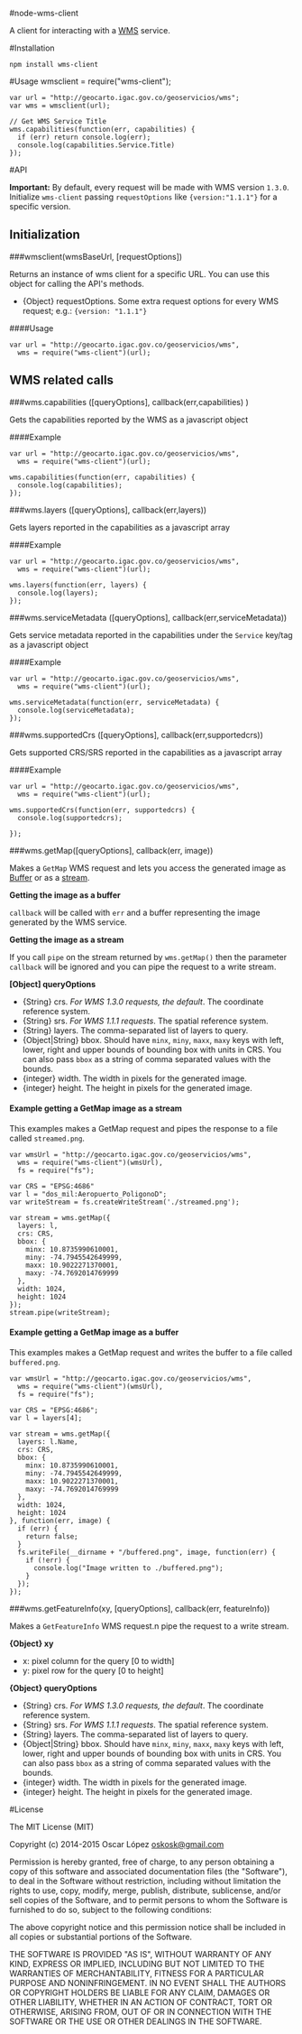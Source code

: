 #node-wms-client

A client for interacting with a [WMS](http://en.wikipedia.org/wiki/Web_Map_Service) service.


#Installation

    npm install wms-client

#Usage
    wmsclient = require("wms-client");
  
    var url = "http://geocarto.igac.gov.co/geoservicios/wms";
    var wms = wmsclient(url);

    // Get WMS Service Title 
    wms.capabilities(function(err, capabilities) {
      if (err) return console.log(err);
      console.log(capabilities.Service.Title)
    });

#API

**Important:** By default, every request will be made with WMS version `1.3.0`.
Initialize `wms-client` passing `requestOptions` like `{version:"1.1.1"}` for a specific version.

## Initialization

###wmsclient(wmsBaseUrl, [requestOptions])

Returns an instance of wms client for a specific URL. You can use
this object for calling the API's methods.

* {Object} requestOptions. Some extra request options for every WMS
request; e.g.: `{version: "1.1.1"}`

####Usage

    var url = "http://geocarto.igac.gov.co/geoservicios/wms",
      wms = require("wms-client")(url);

## WMS related calls

###wms.capabilities ([queryOptions], callback(err,capabilities) )

Gets the capabilities reported by the WMS as a javascript object


####Example
    
    var url = "http://geocarto.igac.gov.co/geoservicios/wms",
      wms = require("wms-client")(url);

    wms.capabilities(function(err, capabilities) {
      console.log(capabilities);
    });

###wms.layers ([queryOptions], callback(err,layers))

Gets layers reported in the capabilities as a javascript array

####Example
    
    var url = "http://geocarto.igac.gov.co/geoservicios/wms",
      wms = require("wms-client")(url);

    wms.layers(function(err, layers) {
      console.log(layers);
    });

###wms.serviceMetadata ([queryOptions], callback(err,serviceMetadata))

Gets service metadata reported in the capabilities under the `Service` key/tag as a javascript object

####Example
    
    var url = "http://geocarto.igac.gov.co/geoservicios/wms",
      wms = require("wms-client")(url);    

    wms.serviceMetadata(function(err, serviceMetadata) {
      console.log(serviceMetadata);
    });

###wms.supportedCrs ([queryOptions], callback(err,supportedcrs))

Gets supported CRS/SRS reported in the capabilities as a javascript array

####Example
    
    var url = "http://geocarto.igac.gov.co/geoservicios/wms",
      wms = require("wms-client")(url);    

    wms.supportedCrs(function(err, supportedcrs) {
      console.log(supportedcrs);

    });

###wms.getMap([queryOptions], callback(err, image))

Makes a `GetMap` WMS request and lets you access the generated image as 
[Buffer](http://nodejs.org/api/buffer.html) or as a [stream](http://nodejs.org/api/stream.html).

**Getting the image as a buffer**

`callback` will be called with `err` and a buffer representing the image
 generated by the WMS service.

**Getting the image as a stream**

If you call `pipe` on the stream returned by `wms.getMap()` then the parameter
`callback` will be ignored and you can pipe the request to a write stream.

**[Object] queryOptions**
* {String} crs. _For WMS 1.3.0 requests, the default_. The coordinate reference system.
* {String} srs. _For WMS 1.1.1 requests_. The spatial reference system.
* {String} layers. The comma-separated list of layers to query.
* {Object|String} bbox. Should have `minx`, `miny`, `maxx`, `maxy` keys with 
  left, lower, right and upper bounds of bounding box with units in CRS. 
  You can also pass `bbox` as a string of comma separated values with the bounds.
* {integer} width. The width in pixels for the generated image.
* {integer} height. The height in pixels for the generated image.

#### Example getting a GetMap image as a stream

This examples makes a GetMap request and pipes the response to a file called `streamed.png`.

    var wmsUrl = "http://geocarto.igac.gov.co/geoservicios/wms",
      wms = require("wms-client")(wmsUrl),
      fs = require("fs");

    var CRS = "EPSG:4686"
    var l = "dos_mil:Aeropuerto_PoligonoD";
    var writeStream = fs.createWriteStream('./streamed.png');

    var stream = wms.getMap({
      layers: l,
      crs: CRS,
      bbox: {
        minx: 10.8735990610001,
        miny: -74.7945542649999,
        maxx: 10.9022271370001,
        maxy: -74.7692014769999
      },
      width: 1024,
      height: 1024
    });
    stream.pipe(writeStream);

#### Example getting a GetMap image as a buffer

This examples makes a GetMap request and writes the buffer to a file called `buffered.png`.

    var wmsUrl = "http://geocarto.igac.gov.co/geoservicios/wms",
      wms = require("wms-client")(wmsUrl),
      fs = require("fs");

    var CRS = "EPSG:4686";
    var l = layers[4];

    var stream = wms.getMap({
      layers: l.Name,
      crs: CRS,
      bbox: {
        minx: 10.8735990610001,
        miny: -74.7945542649999,
        maxx: 10.9022271370001,
        maxy: -74.7692014769999
      },
      width: 1024,
      height: 1024
    }, function(err, image) {
      if (err) {
        return false;
      }
      fs.writeFile(__dirname + "/buffered.png", image, function(err) {
        if (!err) {
          console.log("Image written to ./buffered.png");
        }
      });
    });

###wms.getFeatureInfo(xy, [queryOptions], callback(err, featureInfo))

Makes a `GetFeatureInfo` WMS request.n pipe the request to a write stream.

**{Object} xy**

* x: pixel column for the query [0 to width]
* y: pixel row for the query [0 to height]

**{Object} queryOptions**

* {String} crs. _For WMS 1.3.0 requests, the default_. The coordinate reference system.
* {String} srs. _For WMS 1.1.1 requests_. The spatial reference system.
* {String} layers. The comma-separated list of layers to query.
* {Object|String} bbox. Should have `minx`, `miny`, `maxx`, `maxy` keys with 
  left, lower, right and upper bounds of bounding box with units in CRS. 
  You can also pass `bbox` as a string of comma separated values with the bounds.
* {integer} width. The width in pixels for the generated image.
* {integer} height. The height in pixels for the generated image.


#License

The MIT License (MIT)

Copyright (c) 2014-2015 Oscar López <oskosk@gmail.com>

Permission is hereby granted, free of charge, to any person obtaining a copy
of this software and associated documentation files (the "Software"), to deal
in the Software without restriction, including without limitation the rights
to use, copy, modify, merge, publish, distribute, sublicense, and/or sell
copies of the Software, and to permit persons to whom the Software is
furnished to do so, subject to the following conditions:

The above copyright notice and this permission notice shall be included in all
copies or substantial portions of the Software.

THE SOFTWARE IS PROVIDED "AS IS", WITHOUT WARRANTY OF ANY KIND, EXPRESS OR
IMPLIED, INCLUDING BUT NOT LIMITED TO THE WARRANTIES OF MERCHANTABILITY,
FITNESS FOR A PARTICULAR PURPOSE AND NONINFRINGEMENT. IN NO EVENT SHALL THE
AUTHORS OR COPYRIGHT HOLDERS BE LIABLE FOR ANY CLAIM, DAMAGES OR OTHER
LIABILITY, WHETHER IN AN ACTION OF CONTRACT, TORT OR OTHERWISE, ARISING FROM,
OUT OF OR IN CONNECTION WITH THE SOFTWARE OR THE USE OR OTHER DEALINGS IN THE
SOFTWARE.